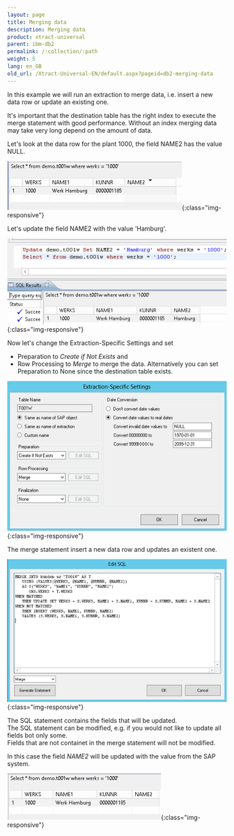 ```yaml
---
layout: page
title: Merging data
description: Merging data
product: xtract-universal
parent: ibm-db2
permalink: /:collection/:path
weight: 5
lang: en_GB
old_url: /Xtract-Universal-EN/default.aspx?pageid=db2-merging-data
---
```


In this example we will run an extraction to merge data, i.e. insert a new data row or update an existing one. 

It's important that the destination table has the right index to execute the merge statement with good performance.
Without an index merging data may take very long depend on the amount of data.  

Let's look at the data row for the plant 1000, the field NAME2 has the value NULL.

![DB2-Select-Before-Merge](/img/content/DB2-Select-Before-Merge.jpg){:class="img-responsive"}

Let's update the field NAME2 with the value 'Hamburg'.

![DB2-Update-Merge-Example-Data](/img/content/DB2-Update-Merge-Example-Data.jpg){:class="img-responsive"}

Now let's change the Extraction-Specific Settings and set 
- Preparation to *Create if Not Exists* and 
- Row Processing to *Merge*
to merge the data. 
Alternatively you can set Preparation to None since the destination table exists. 

![DB2-Extraction-Specific-Settings-Merge](/img/content/DB2-Extraction-Specific-Settings-Merge.jpg){:class="img-responsive"}

The merge statement insert a new data row and updates an existent one. 

![DB2-Edit-SQL-Merge-Statement](/img/content/DB2-Edit-SQL-Merge-Statement.jpg){:class="img-responsive"}

The SQL statement contains the fields that will be updated.<br> 
The SQL statement can be modified, e.g. if you would not like to update all fields bot only some.<br>
Fields that are not containet in the merge statement will not be modified.<br>

In this case the field *NAME2* will be updated with the value from the SAP system.

![DB2-Select-After-Merge](/img/content/DB2-Select-After-Merge.jpg){:class="img-responsive"}

